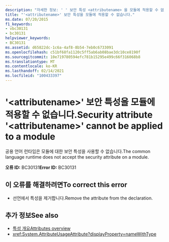 ```yaml
---
description: "자세한 정보: ' ' 보안 특성 <attributename> 을 모듈에 적용할 수 없습니다."
title: "'<attributename>' 보안 특성을 모듈에 적용할 수 없습니다."
ms.date: 07/20/2015
f1_keywords:
- vbc30131
- bc30131
helpviewer_keywords:
- BC30131
ms.assetid: d65822dc-1c6a-4af8-8b54-7eb0c6733091
ms.openlocfilehash: c51bf68fa1120c5ff5ab6ab08bae3dc10ce8190f
ms.sourcegitcommit: 10e719780594efc781b15295e499c66f316068b8
ms.translationtype: MT
ms.contentlocale: ko-KR
ms.lasthandoff: 02/14/2021
ms.locfileid: "100433397"
---
```

# <a name="security-attribute-attributename-cannot-be-applied-to-a-module"></a><span data-ttu-id="0c439-103">'\<attributename>' 보안 특성을 모듈에 적용할 수 없습니다.</span><span class="sxs-lookup"><span data-stu-id="0c439-103">Security attribute '\<attributename>' cannot be applied to a module</span></span>

<span data-ttu-id="0c439-104">공용 언어 런타임은 모듈에 대한 보안 특성을 사용할 수 없습니다.</span><span class="sxs-lookup"><span data-stu-id="0c439-104">The common language runtime does not accept the security attribute on a module.</span></span>

<span data-ttu-id="0c439-105">**오류 ID:** BC30131</span><span class="sxs-lookup"><span data-stu-id="0c439-105">**Error ID:** BC30131</span></span>

## <a name="to-correct-this-error"></a><span data-ttu-id="0c439-106">이 오류를 해결하려면</span><span class="sxs-lookup"><span data-stu-id="0c439-106">To correct this error</span></span>

- <span data-ttu-id="0c439-107">선언에서 특성을 제거합니다.</span><span class="sxs-lookup"><span data-stu-id="0c439-107">Remove the attribute from the declaration.</span></span>

## <a name="see-also"></a><span data-ttu-id="0c439-108">추가 정보</span><span class="sxs-lookup"><span data-stu-id="0c439-108">See also</span></span>

- [<span data-ttu-id="0c439-109">특성 개요</span><span class="sxs-lookup"><span data-stu-id="0c439-109">Attributes overview</span></span>](../programming-guide/concepts/attributes/index.md)
- <xref:System.AttributeUsageAttribute?displayProperty=nameWithType>
